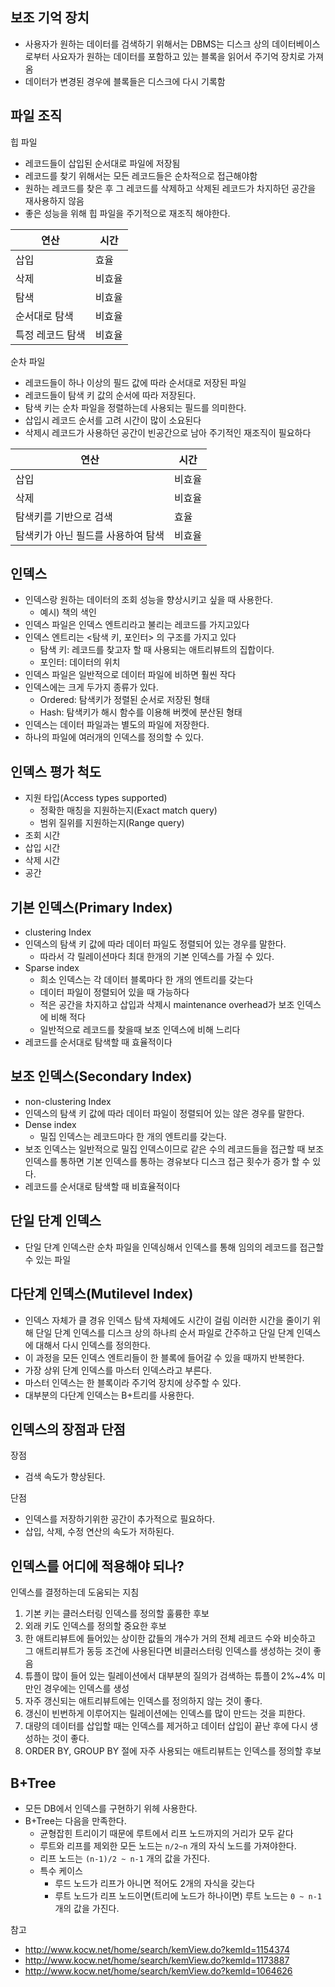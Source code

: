 ## 보조 기억 장치

* 사용자가 원하는 데이터를 검색하기 위해서는 DBMS는 디스크 상의 데이터베이스로부터 사요자가 원하는 데이터를 포함하고 있는 블록을 읽어서 주기억 장치로 가져옴
* 데이터가 변경된 경우에 블록들은 디스크에 다시 기록함



## 파일 조직

힙 파일

* 레코드들이 삽입된 순서대로 파일에 저장됨
* 레코드를 찾기 위해서는 모든 레코드들은 순차적으로 접근해야함
* 원하는 레코드를 찾은 후 그 레코드를 삭제하고 삭제된 레코드가 차지하던 공간을 재사용하지 않음
* 좋은 성능을 위해 힙 파일을 주기적으로 재조직 해야한다.

| 연산             | 시간   |
| ---------------- | ------ |
| 삽입             | 효율   |
| 삭제             | 비효율 |
| 탐색             | 비효율 |
| 순서대로 탐색    | 비효율 |
| 특정 레코드 탐색 | 비효율 |

순차 파일

* 레코드들이 하나 이상의 필드 값에 따라 순서대로 저장된 파일
* 레코드들이 탐색 키 값의 순서에 따라 저장된다.
* 탐색 키는 순차 파일을 정렬하는데 사용되는 필드를 의미한다.
* 삽입시 레코드 순서를 고려 시간이 많이 소요된다
* 삭제시 레코드가 사용하던 공간이 빈공간으로 남아 주기적인 재조직이 필요하다

| 연산                               | 시간   |
| ---------------------------------- | ------ |
| 삽입                               | 비효율 |
| 삭제                               | 비효율 |
| 탐색키를 기반으로 검색             | 효율   |
| 탐색키가 아닌 필드를 사용하여 탐색 | 비효율 |



## 인덱스

* 인덱스랑 원하는 데이터의 조회 성능을 향상시키고 싶을 때 사용한다.
  * 예시) 책의 색인
* 인덱스 파일은 인덱스 엔트리라고 불리는 레코드를 가지고있다
* 인덱스 엔트리는 <탐색 키, 포인터> 의 구조를 가지고 있다
  * 탐색 키: 레코드를 찾고자 할 때 사용되는 애트리뷰트의 집합이다.
  * 포인터: 데이터의 위치
* 인덱스 파일은 일반적으로 데이터 파일에 비하면 훨씬 작다
* 인덱스에는 크게 두가지 종류가 있다.
  * Ordered: 탐색키가 정렬된 순서로 저장된 형태
  * Hash: 탐색키가 해시 함수를 이용해 버켓에 분산된 형태
* 인덱스는 데이터 파일과는 별도의 파일에 저장한다.
* 하나의 파일에 여러개의 인덱스를 정의할 수 있다.



## 인덱스 평가 척도

* 지원 타입(Access types supported)
  * 정확한 매칭을 지원하는지(Exact match query)
  * 범위 질위를 지원하는지(Range query)
* 조회 시간
* 삽입 시간
* 삭제 시간
* 공간



## 기본 인덱스(Primary Index)

* clustering Index
* 인덱스의 탐색 키 값에 따라 데이터 파일도 정렬되어 있는 경우를 말한다.
  * 따라서 각 릴레이션마다 최대 한개의 기본 인덱스를 가질 수 있다.
* Sparse index
  * 희소 인덱스는 각 데이터 블록마다 한 개의 엔트리를 갖는다
  * 데이터 파일이 정렬되어 있을 때 가능하다
  * 적은 공간을 차지하고 삽입과 삭제시 maintenance overhead가 보조 인덱스에 비해 적다
  * 일반적으로 레코드를 찾을때 보조 인덱스에 비해 느리다
* 레코드를 순서대로 탐색할 때 효율적이다



## 보조 인덱스(Secondary Index)

* non-clustering Index
* 인덱스의 탐색 키 값에 따라 데이터 파일이 정렬되어 있는 않은 경우를 말한다.
* Dense index
  * 밀집 인덱스는 레코드마다 한 개의 엔트리를 갖는다.
* 보조 인덱스는 일반적으로 밀집 인덱스이므로 같은 수의 레코드들을 접근할 때 보조 인덱스를 통하면 기본 인덱스를 통하는 경유보다 디스크 접근 횟수가 증가 할 수 있다.
* 레코드를 순서대로 탐색할 때 비효율적이다



## 단일 단계 인덱스

* 단일 단계 인덱스란 순차 파일을 인덱싱해서 인덱스를 통해 임의의 레코드를 접근할 수 있는 파일

  

## 다단계 인덱스(Mutilevel Index)

* 인덱스 자체가 클 경유 인덱스 탐색 자체에도 시간이 걸림 이러한 시간을 줄이기 위해 단일 단계 인덱스를 디스크 상의 하나릐 순서 파일로 간주하고 단일 단계 인덱스에 대해서 다시 인덱스를 정의한다.
* 이 과정을 모든 인덱스 엔트리들이 한 블록에 들어갈 수 있을 때까지 반복한다.
* 가장 상위 단계 인덱스를 마스터 인덱스라고 부른다.
* 마스터 인덱스는 한 블록이라 주기억 장치에 상주할 수 있다.
* 대부분의 다단계 인덱스는 B+트리를 사용한다.



## 인덱스의 장점과 단점

장점

* 검색 속도가 향상된다.

단점

* 인덱스를 저장하기위한 공간이 추가적으로 필요하다.
* 삽입, 삭제, 수정 연산의 속도가 저하된다.



## 인덱스를 어디에 적용해야 되나?



인덱스를 결정하는데 도움되는 지침

1. 기본 키는 클러스터링 인덱스를 정의할 훌륭한 후보
2. 외래 키도 인덱스를 정의할 중요한 후보
3. 한 애트리뷰트에 들어있는 상이한 값들의 개수가 거의 전체 레코드 수와 비슷하고 그 애트리뷰트가 동등 조건에 사용된다면 비클러스터링 인덱스를 생성하는 것이 좋음
4. 튜플이 많이 들어 있는 릴레이션에서 대부분의 질의가 검색하는 튜플이 2%~4% 미만인 경우에는 인덱스를 생성
5. 자주 갱신되는 애트리뷰트에는 인덱스를 정의하지 않는 것이 좋다.
6. 갱신이 빈번하게 이루어지는 릴레이션에는 인덱스를 많이 만드는 것을 피한다.
7. 대량의 데이터를 삽입할 때는 인덱스를 제거하고 데이터 삽입이 끝난 후에 다시 생성하는 것이 좋다.
8. ORDER BY, GROUP BY 절에 자주 사용되는 애트리뷰트는 인덱스를 정의할 후보



## B+Tree

* 모든 DB에서 인덱스를 구현하기 위헤 사용한다.
* B+Tree는 다음을 만족한다.
  * 균형잡힌 트리이기 때문에 루트에서 리프 노드까지의 거리가 모두 같다
  * 루트와 리프를 제외한 모든 노드는 `n/2~n` 개의 자식 노드를 가져야한다.
  * 리프 노드는 `(n-1)/2 ~ n-1` 개의 값을 가진다.
  * 특수 케이스
    * 루드 노드가 리프가 아니면 적어도 2개의 자식을 갖는다
    * 루트 노드가 리프 노드이면(트리에 노드가 하나이면) 루트 노드는 `0 ~ n-1` 개의 값을 가진다.



참고

* http://www.kocw.net/home/search/kemView.do?kemId=1154374
* http://www.kocw.net/home/search/kemView.do?kemId=1173887
* http://www.kocw.net/home/search/kemView.do?kemId=1064626